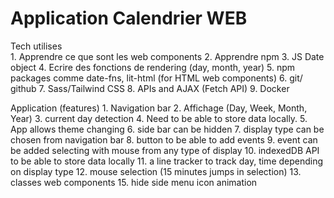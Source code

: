 # Application Calendrier WEB

Tech utilises   
    1. Apprendre ce que sont les web components
    2. Apprendre npm
    3. JS Date object
    4. Ecrire des fonctions de rendering (day, month, year)
    5. npm packages comme date-fns, lit-html (for HTML web components)
    6. git/ github
    7. Sass/Tailwind CSS
    8. APIs and AJAX (Fetch API)
    9. Docker

Application (features)
    1. Navigation bar
    2. Affichage (Day, Week, Month, Year)
    3. current day detection
    4. Need to be able to store data locally.
    5. App allows theme changing
    6. side bar can be hidden
    7. display type can be chosen from navigation bar
    8. button to be able to add events
    9. event can be added selecting with mouse from any type of display
    10. indexedDB API to be able to store data locally
    11. a line tracker to track day, time depending on display type
    12. mouse selection (15 minutes jumps in selection)
    13. classes web components
    15. hide side menu icon animation
